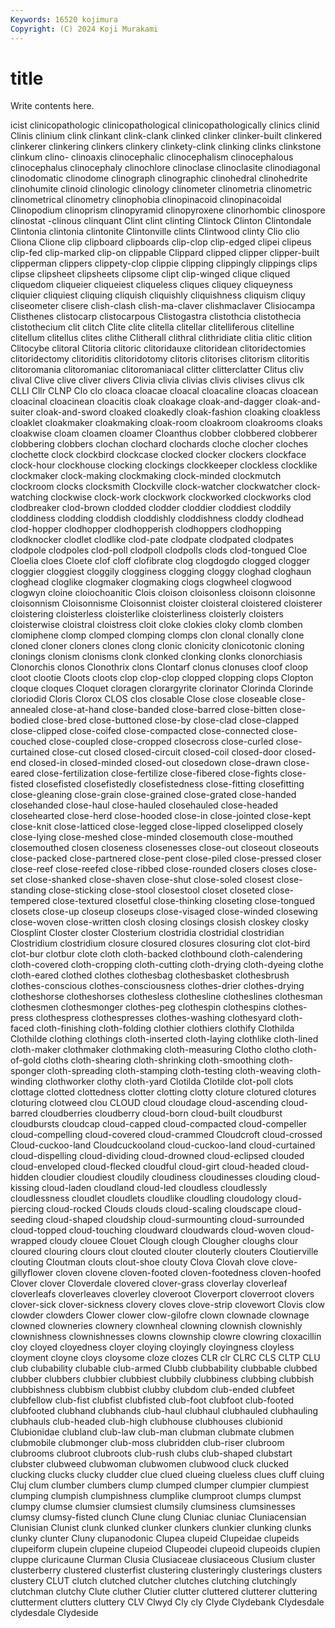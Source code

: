 ```yaml
---
Keywords: 16520 kojimura
Copyright: (C) 2024 Koji Murakami
---
```


# title

Write contents here.



icist clinicopathologic
clinicopathological clinicopathologically clinics clinid Clinis clinium clink clinkant clink-clank clinked
clinker clinker-built clinkered clinkerer clinkering clinkers clinkery clinkety-clink clinking clinks
clinkstone clinkum clino- clinoaxis clinocephalic clinocephalism clinocephalous clinocephalus clinocephaly clinochlore
clinoclase clinoclasite clinodiagonal clinodomatic clinodome clinograph clinographic clinohedral clinohedrite clinohumite
clinoid clinologic clinology clinometer clinometria clinometric clinometrical clinometry clinophobia clinopinacoid
clinopinacoidal Clinopodium clinoprism clinopyramid clinopyroxene clinorhombic clinospore clinostat -clinous clinquant
Clint clint clinting Clintock Clinton Clintondale Clintonia clintonia clintonite Clintonville
clints Clintwood clinty Clio clio Cliona Clione clip clipboard clipboards
clip-clop clip-edged clipei clipeus clip-fed clip-marked clip-on clippable Clippard clipped
clipper clipper-built clipperman clippers clippety-clop clippie clipping clippingly clippings clips
clipse clipsheet clipsheets clipsome clipt clip-winged clique cliqued cliquedom cliqueier
cliqueiest cliqueless cliques cliquey cliqueyness cliquier cliquiest cliquing cliquish cliquishly
cliquishness cliquism cliquy cliseometer clisere clish-clash clish-ma-claver clishmaclaver Clisiocampa Clisthenes
clistocarp clistocarpous Clistogastra clistothcia clistothecia clistothecium clit clitch Clite clite
clitella clitellar clitelliferous clitelline clitellum clitellus clites clithe Clitherall clithral
clithridiate clitia clitic clition Clitocybe clitoral Clitoria clitoric clitoridauxe clitoridean
clitoridectomies clitoridectomy clitoriditis clitoridotomy clitoris clitorises clitorism clitoritis clitoromania clitoromaniac
clitoromaniacal clitter clitterclatter Clitus cliv clival Clive clive cliver clivers
Clivia clivia clivias clivis clivises clivus clk CLLI Cllr CLNP
Clo clo cloaca cloacae cloacal cloacaline cloacas cloacean cloacinal cloacinean
cloacitis cloak cloakage cloak-and-dagger cloak-and-suiter cloak-and-sword cloaked cloakedly cloak-fashion cloaking
cloakless cloaklet cloakmaker cloakmaking cloak-room cloakroom cloakrooms cloaks cloakwise cloam
cloamen cloamer Cloanthus clobber clobbered clobberer clobbering clobbers clochan clochard
clochards cloche clocher cloches clochette clock clockbird clockcase clocked clocker
clockers clockface clock-hour clockhouse clocking clockings clockkeeper clockless clocklike clockmaker
clock-making clockmaking clock-minded clockmutch clockroom clocks clocksmith Clockville clock-watcher clockwatcher
clock-watching clockwise clock-work clockwork clockworked clockworks clod clodbreaker clod-brown clodded
clodder cloddier cloddiest cloddily cloddiness clodding cloddish cloddishly cloddishness cloddy
clodhead clod-hopper clodhopper clodhopperish clodhoppers clodhopping clodknocker clodlet clodlike clod-pate
clodpate clodpated clodpates clodpole clodpoles clod-poll clodpoll clodpolls clods clod-tongued
Cloe Cloelia cloes Cloete clof cloff clofibrate clog clogdogdo clogged
clogger cloggier cloggiest cloggily clogginess clogging cloggy cloghad cloghaun cloghead
cloglike clogmaker clogmaking clogs clogwheel clogwood clogwyn cloine cloiochoanitic Clois
cloison cloisonless cloisonn cloisonne cloisonnism Cloisonnisme Cloisonnist cloister cloisteral cloistered
cloisterer cloistering cloisterless cloisterlike cloisterliness cloisterly cloisters cloisterwise cloistral cloistress
cloit cloke clokies cloky clomb clomben clomiphene clomp clomped clomping
clomps clon clonal clonally clone cloned cloner cloners clones clong
clonic clonicity clonicotonic cloning clonings clonism clonisms clonk clonked clonking
clonks clonorchiasis Clonorchis clonos Clonothrix clons Clontarf clonus clonuses cloof
cloop cloot clootie Cloots cloots clop clop-clop clopped clopping clops
Clopton cloque cloques Cloquet cloragen clorargyrite clorinator Clorinda Clorinde cloriodid
Cloris Clorox CLOS clos closable Close close closeable close-annealed close-at-hand
close-banded close-barred close-bitten close-bodied close-bred close-buttoned close-by close-clad close-clapped close-clipped
close-coifed close-compacted close-connected close-couched close-coupled close-cropped closecross close-curled close-curtained close-cut
closed closed-circuit closed-coil closed-door closed-end closed-in closed-minded closed-out closedown close-drawn
close-eared close-fertilization close-fertilize close-fibered close-fights close-fisted closefisted closefistedly closefistedness close-fitting
closefitting close-gleaning close-grain close-grained close-grated close-handed closehanded close-haul close-hauled closehauled
close-headed closehearted close-herd close-hooded close-in close-jointed close-kept close-knit close-latticed close-legged
close-lipped closelipped closely close-lying close-meshed close-minded closemouth close-mouthed closemouthed closen
closeness closenesses close-out closeout closeouts close-packed close-partnered close-pent close-piled close-pressed
closer close-reef close-reefed close-ribbed close-rounded closers closes close-set close-shanked close-shaven
close-shut close-soled closest close-standing close-sticking close-stool closestool closet closeted close-tempered
close-textured closetful close-thinking closeting close-tongued closets close-up closeup closeups close-visaged
close-winded closewing close-woven close-written closh closing closings closish closkey closky
Closplint Closter closter Closterium clostridia clostridial clostridian Clostridium clostridium closure
closured closures closuring clot clot-bird clot-bur clotbur clote cloth cloth-backed
clothbound cloth-calendering cloth-covered cloth-cropping cloth-cutting cloth-drying cloth-dyeing clothe cloth-eared clothed
clothes clothesbag clothesbasket clothesbrush clothes-conscious clothes-consciousness clothes-drier clothes-drying clotheshorse clotheshorses
clothesless clothesline clotheslines clothesman clothesmen clothesmonger clothes-peg clothespin clothespins clothes-press
clothespress clothespresses clothes-washing clothesyard cloth-faced cloth-finishing cloth-folding clothier clothiers clothify
Clothilda Clothilde clothing clothings cloth-inserted cloth-laying clothlike cloth-lined cloth-maker clothmaker
clothmaking cloth-measuring Clotho clotho cloth-of-gold cloths cloth-shearing cloth-shrinking cloth-smoothing cloth-sponger
cloth-spreading cloth-stamping cloth-testing cloth-weaving cloth-winding clothworker clothy cloth-yard Clotilda Clotilde
clot-poll clots clottage clotted clottedness clotter clotting clotty cloture clotured
clotures cloturing clotweed clou CLOUD cloud cloudage cloud-ascending cloud-barred cloudberries
cloudberry cloud-born cloud-built cloudburst cloudbursts cloudcap cloud-capped cloud-compacted cloud-compeller cloud-compelling
cloud-covered cloud-crammed Cloudcroft cloud-crossed Cloud-cuckoo-land Cloudcuckooland cloud-cuckoo-land cloud-curtained cloud-dispelling cloud-dividing
cloud-drowned cloud-eclipsed clouded cloud-enveloped cloud-flecked cloudful cloud-girt cloud-headed cloud-hidden cloudier
cloudiest cloudily cloudiness cloudinesses clouding cloud-kissing cloud-laden cloudland cloud-led cloudless
cloudlessly cloudlessness cloudlet cloudlets cloudlike cloudling cloudology cloud-piercing cloud-rocked Clouds
clouds cloud-scaling cloudscape cloud-seeding cloud-shaped cloudship cloud-surmounting cloud-surrounded cloud-topped cloud-touching
cloudward cloudwards cloud-woven cloud-wrapped cloudy clouee Clouet Clough clough Clougher
cloughs clour cloured clouring clours clout clouted clouter clouterly clouters
Cloutierville clouting Cloutman clouts clout-shoe clouty Clova Clovah clove clove-gillyflower
cloven clovene cloven-footed cloven-footedness cloven-hoofed Clover clover Cloverdale clovered clover-grass
cloverlay cloverleaf cloverleafs cloverleaves cloverley cloveroot Cloverport cloverroot clovers clover-sick
clover-sickness clovery cloves clove-strip clovewort Clovis clow clowder clowders Clower
clower clow-gilofre clown clownade clownage clowned clowneries clownery clownheal clowning
clownish clownishly clownishness clownishnesses clowns clownship clowre clowring cloxacillin cloy
cloyed cloyedness cloyer cloying cloyingly cloyingness cloyless cloyment cloyne cloys
cloysome cloze clozes CLR clr CLRC CLS CLTP CLU club
clubability clubable club-armed Clubb clubbability clubbable clubbed clubber clubbers clubbier
clubbiest clubbily clubbiness clubbing clubbish clubbishness clubbism clubbist clubby clubdom
club-ended clubfeet clubfellow club-fist clubfist clubfisted club-foot clubfoot club-footed clubfooted
clubhand clubhands club-haul clubhaul clubhauled clubhauling clubhauls club-headed club-high clubhouse
clubhouses clubionid Clubionidae clubland club-law club-man clubman clubmate clubmen clubmobile
clubmonger club-moss clubridden club-riser clubroom clubrooms clubroot clubroots club-rush clubs
club-shaped clubstart clubster clubweed clubwoman clubwomen clubwood cluck clucked clucking
clucks clucky cludder clue clued clueing clueless clues cluff cluing
Cluj clum clumber clumbers clump clumped clumper clumpier clumpiest clumping
clumpish clumpishness clumplike clumproot clumps clumpst clumpy clumse clumsier clumsiest
clumsily clumsiness clumsinesses clumsy clumsy-fisted clunch Clune clung Cluniac cluniac
Cluniacensian Clunisian Clunist clunk clunked clunker clunkers clunkier clunking clunks
clunky clunter Cluny clupanodonic Clupea clupeid Clupeidae clupeids clupeiform clupein
clupeine clupeiod Clupeodei clupeoid clupeoids clupien cluppe cluricaune Clurman Clusia
Clusiaceae clusiaceous Clusium cluster clusterberry clustered clusterfist clustering clusteringly clusterings
clusters clustery CLUT clutch clutched clutcher clutches clutching clutchingly clutchman
clutchy Clute cluther Clutier clutter cluttered clutterer cluttering clutterment clutters
cluttery CLV Clwyd Cly cly Clyde Clydebank Clydesdale clydesdale Clydeside
